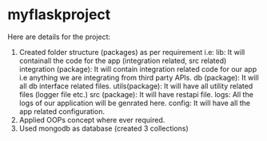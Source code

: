 # myflaskproject

Here are details for the project:
1. Created folder structure (packages) as per requirement i.e:
	lib: It will containall the code for the app (integration related, src related)
		integration (package): It will contain integration related code for our app i.e anything we are integrating from third party APIs.
		db (package): It will all db interface related files.
		utils(package): It will have all utility related files (logger file etc.)
		src (package): It will have restapi file.
	logs: All the logs of our application will be genrated here.
	config: It will have all the app related configuration.
2. Applied OOPs concept where ever required.
3. Used mongodb as database (created 3 collections)